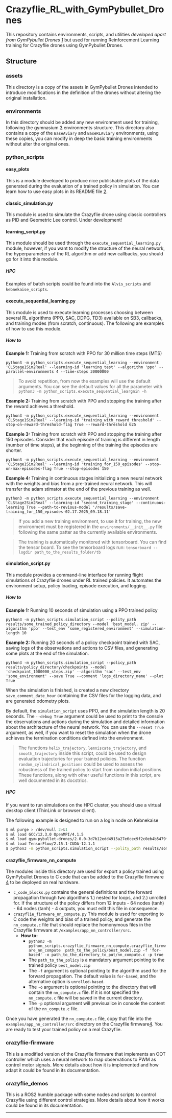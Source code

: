 # Crazyflie_RL_with_GymPybullet_Drones
This repository contains environments, scripts, and utilities _developed apart from GymPybullet Drones [1]_ but used 
for running Reinforcement Learning training for Crazyflie drones using GymPybullet Drones.

## Structure
### assets
This directory is a copy of the assets in GymPybullet Drones intended to introduce modifications in the definition 
of the drones without altering the original installation.

### environments
In this directory should be added any new environment used for training, following the gymnasium [3] environments 
structure. This directory also contains a copy of the `BaseAviary` and `BaseRLAviary` environments, using these 
copies, you can modify in deep the basic training environments without alter the original ones.

### python_scripts
#### easy_plots
This is a module developed to produce nice publishable plots of the data generated during the evaluation of a trained 
policy in simulation. You can learn how to use easy plots in its README file [2].

#### classic_simulation.py
This module is used to simulate the Crazyflie drone using classic controllers as PID and Geometric Lee control. 
Under development!

#### learning_script.py
This module should be used through the `execute_sequential_learning.py` module, however, if you want to modify the 
structure of the neural network, the hyperparameters of the RL algorithm or add new callbacks, you should go for it 
into this module.

##### HPC
Examples of batch scripts could be found into the `Alvis_scripts` and `kebnekaise_scripts`.

#### execute_sequential_learning.py
This module is used to execute learning processes choosing between several RL algorithms (PPO, SAC, DDPG, TD3) 
available on SB3, callbacks, and training modes (from scratch, continuous). The following are examples of how to use 
this module.

##### How to
**Example 1:** Training from scratch with PPO for 30 million time steps (MTS)

```shell
python3 -m python_scripts.execute_sequential_learning --environment 'CLStage1Sim2Real' --learning-id 'learning_test' --algorithm 'ppo' --parallel-environments 4 --time-steps 30000000
```

> To avoid repetition, from now the examples will use the default arguments. You can see the default values for all 
the parameter with `python3 -m python_scripts.execute_sequential_leargnin -h`

**Example 2:** Training from scratch with PPO and stopping the training after the reward achieves a threshold.

```shell
python3 -m python_scripts.execute_sequential_learning --environment 'CLStage1Sim2Real' --learning-id 'training_with_reward_threshold' --stop-on-reward-threshold-flag True --reward-threshold 625
```

**Example 3:** Training from scratch with PPO and stopping the training after 150 episodes. Consider that each 
episode of training is different in length (number of time steps), at the beginning of the training the episodes are 
shorter.

```shell
python3 -m python_scripts.execute_sequential_learning --environment 'CLStage1Sim2Real' --learning-id 'training_for_150_episodes' --stop-on-max-episodes-flag True --stop-episodes 150
```

**Example 4:** Training in continuous stages initializing a new neural network with the weights and bias from a 
pre-trained neural network. This will transfer the adam stimator at the end of the previous training as well.

```shell
python3 -m python_scripts.execute_sequential_learning --environment 'CLStage2Sim2Real' --learning-id 'second_training_stage' --continuous-learning True --path-to-revious-model '/results/save-training_for_150_episodes-02.17.2025_09.18.11'
```

> If you add a new training environment, to use it for training, the new environment must be registered 
> in the `environments/__init__.py` file following the same patter as the currently available environments.

> The training is automatically monitored with tensorboard. You can find the tensor board. To see the tensorboard 
> logs run:
> `tensorboard --logdir path_to_the_results_folder/tb`

#### simulation_script.py
This module provides a command-line interface for running flight simulations of Crazyflie drones under RL trained 
policies. It automates the environment setup, policy loading, episode execution, and logging.

##### How to
**Example 1:** Running 10 seconds of simulation using a PPO trained policy
```shell
python3 -m python_scripts.simulation_script --polity_path results/some_trained_policy_directory --model 'best_model. zip' --algorithm 'ppo' --test_env 'some_registered_environment' --simulation-length 10
```
**Example 2:** Running 20 seconds of a policy checkpoint trained with SAC, saving logs of the observations and actions 
to CSV files, and generating some plots at the end of the simulation.
```shell
python3 -m python_scripts.simulation_script --policy_path results/policy_directory/checkpoints --model 'checkpoint_1000000_steps.zip' --algorithm 'sac' --test_env 'some_environment' --save True --comment 'logs_directory_name' --plot True
```
When the simulation is finished, is created a new directory `save_comment_date_hour` containing the CSV files for 
the logging data, and are generated odometry plots.

By default, the `simulation_script` uses PPO, and the simulation length is 20 seconds. The `--debug True` argument 
could be used to print to the console the observations and actions during the simulation and detailed information 
about the architecture of the neural network. You can use the `--reset True` argument, as well, if you want to reset 
the simulation when the drone achieves the termination conditions defined into the environment.

> The functions `helix_trajectory`, `lemniscate_trajectory`, and `smooth_trajectory` inside this script, could be 
> used to design evaluation trajectories for your trained policies. The function `random_cylindrical_positions` 
> could be used to assess the robustness of the trained policy to start from randon initial positions. These 
> functions, along with other useful functions in this script, are well documented in its docstrics.

##### HPC
If you want to run simulations on the HPC cluster, you should use a virtual desktop client (ThinLink or browser client).

The following example is designed to run on a login node on Kebnekaise
```bash
$ ml purge > /dev/null 2>&1
$ ml load GCC/12.3.0 OpenMPI/4.1.5
$ ml load gym-pybullet-drones/2.0.0-3d7b12edd4915a27e6cec9f2c0eb4b5479f7735e
$ ml load TensorFlow/2.15.1-CUDA-12.1.1
$ python3 -m python_scripts.simulation_script --polity_path results/some_trained_policy_directory --model 'best_model. zip' --algorithm 'ppo' --test_env 'some_registered_environment' --simulation-length 10
```
#### crazyflie_firmware_nn_compute
The modules inside this directory are used for export a policy trained using GymPybullet Drones to C code that can
be added to the Crazyflie firmware [4] to be deployed on real hardware.
- `c_code_blocks.py` contains the general definitions and the forward propagation through two algorithms 1.) nested 
  for loops, and 2.) unrolled for. If the structure of the policy differs from 12 inputs - 64 nodes (tanh) - 64 
  nodes (tanh) - 4 outputs, you must edit this file in consequence.
- `crazyflie_firmware_nn_compute.py` This module is used for exporting to C code the weights and bias of a trained
  policy, and generate the `nn_compute.c` file that should replace the homonymous files in the Crazyflie firmware at
  `/examples/app_nn_controller/src`.
  - **How to:**
    - `python3 -m python_scripts.crazyflie_firmware_nn_compute.crazyflie_firmware_nn_compute 
    path_to_the_policy/best_model.zip -f 'for-based' -o path_to_the_directory_to_put/nn_compute.c -p true`
    - The `path_to_the_policy` is a mandatory argument pointing to the trained policy `best_model.zip`
    - The `-f` argument is optional pointing to the algorithm used for the forward propagation. The default value is
      `for-based`, and the alternative option is `unrolled-based`.
    - The `-o` argument is optional pointing to the directory that will contain the `nn_compute.c` file. If it is not
      specified the `nn_compute.c` file will be saved in the current directory.
    - The `-p` optional argument will previsualice in console the content of the `nn_compute.c` file.

Once you have generated the `nn_compute.c` file, copy that file into the `examples/app_nn_controller/src` directory on
the Crazyflie firmware[4]. You are ready to test your trained policy on a real Crazyflie.

### crazyflie-firmware
This is a modified version of the Crazyflie firmware that implements an OOT controller which uses a neural network 
to map observations to PWM as control motor signals. More details about how it is implemented and how adapt it could 
be found in its documentation.

### crazyflie_demos
This is a ROS2 humble package with some nodes and scripts to control Crazyflie using different control strategies. 
More details about how it works could be found in its documentation.

---
[1]: https://github.com/utiasDSL/gym-pybullet-drones
[2]: python_scripts/easy_plots/README.md
[3]: https://gymnasium.farama.org/
[4]: https://github.com/piratax007/crazyflie-firmware